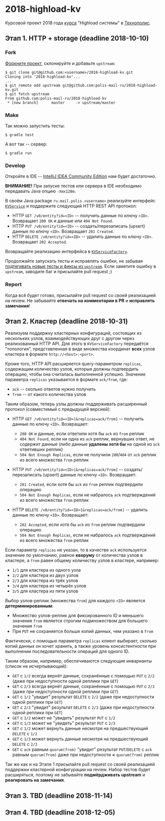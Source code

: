# 2018-highload-kv
Курсовой проект 2018 года [курса](https://polis.mail.ru/curriculum/program/discipline/655/) "Highload системы" в [Технополис](https://polis.mail.ru).

## Этап 1. HTTP + storage (deadline 2018-10-10)
### Fork
[Форкните проект](https://help.github.com/articles/fork-a-repo/), склонируйте и добавьте `upstream`:
```
$ git clone git@github.com:<username>/2018-highload-kv.git
Cloning into '2018-highload-kv'...
...
$ git remote add upstream git@github.com:polis-mail-ru/2018-highload-kv.git
$ git fetch upstream
From github.com:polis-mail-ru/2018-highload-kv
 * [new branch]      master     -> upstream/master
```

### Make
Так можно запустить тесты:
```
$ gradle test
```

А вот так -- сервер:
```
$ gradle run
```

### Develop
Откройте в IDE -- [IntelliJ IDEA Community Edition](https://www.jetbrains.com/idea/) нам будет достаточно.

**ВНИМАНИЕ!** При запуске тестов или сервера в IDE необходимо передавать Java опцию `-Xmx128m`. 

В своём Java package `ru.mail.polis.<username>` реализуйте интерфейс [`KVService`](src/main/java/ru/mail/polis/KVService.java) и поддержите следующий HTTP REST API протокол:
* HTTP `GET /v0/entity?id=<ID>` -- получить данные по ключу `<ID>`. Возвращает `200 OK` и данные или `404 Not Found`.
* HTTP `PUT /v0/entity?id=<ID>` -- создать/перезаписать (upsert) данные по ключу `<ID>`. Возвращает `201 Created`.
* HTTP `DELETE /v0/entity?id=<ID>` -- удалить данные по ключу `<ID>`. Возвращает `202 Accepted`.

Возвращайте реализацию интерфейса в [`KVServiceFactory`](src/main/java/ru/mail/polis/KVServiceFactory.java#L48).

Продолжайте запускать тесты и исправлять ошибки, не забывая [подтягивать новые тесты и фиксы из `upstream`](https://help.github.com/articles/syncing-a-fork/). Если заметите ошибку в `upstream`, заводите баг и присылайте pull request ;)

### Report
Когда всё будет готово, присылайте pull request со своей реализацией на review. Не забывайте **отвечать на комментарии в PR** и **исправлять замечания**!

## Этап 2. Кластер (deadline 2018-10-31)
Реализуем поддержку кластерных конфигураций, состоящих из нескольких узлов, взаимодействующих друг с другом через реализованный HTTP API.
Для этого в `KVServiceFactory` передаётся "топология", представленная в виде множества координат **всех** узлов кластера в формате `http://<host>:<port>`.

Кроме того, HTTP API расширяется query-параметром `replicas`, содержащим количество узлов, которые должны подтвердить операцию, чтобы она считалась выполненной успешно.
Значение параметра `replicas` указывается в формате `ack/from`, где:
* `ack` -- сколько ответов нужно получить
* `from` -- от какого количества узлов

Таким образом, теперь узлы должны поддерживать расширенный протокол (совместимый с предыдущей версией):
* HTTP `GET /v0/entity?id=<ID>[&replicas=ack/from]` -- получить данные по ключу `<ID>`. Возвращает:
  * `200 OK` и данные, если ответили хотя бы `ack` из `from` реплик
  * `404 Not Found`, если ни одна из `ack` реплик, вернувших ответ, не содержит данные (либо данные **удалены хотя бы** на одной из `ack` ответивших реплик)
  * `504 Not Enough Replicas`, если не получили `200`/`404` от `ack` реплик из всего множества `from` реплик

* HTTP `PUT /v0/entity?id=<ID>[&replicas=ack/from]` -- создать/перезаписать (upsert) данные по ключу `<ID>`. Возвращает:
  * `201 Created`, если хотя бы `ack` из `from` реплик подтвердили операцию
  * `504 Not Enough Replicas`, если не набралось `ack` подтверждений из всего множества `from` реплик

* HTTP `DELETE /v0/entity?id=<ID>[&replicas=ack/from]` -- удалить данные по ключу `<ID>`. Возвращает:
  * `202 Accepted`, если хотя бы `ack` из `from` реплик подтвердили операцию
  * `504 Not Enough Replicas`, если не набралось `ack` подтверждений из всего множества `from` реплик

Если параметр `replicas` не указан, то в качестве `ack` используется значение по умолчанию, равное **кворуму** от количества узлов в кластере,
а `from` равен общему количеству узлов в кластере, например:
* `1/1` для кластера из одного узла
* `2/2` для кластера из двух узлов
* `2/3` для кластера из трёх узлов
* `3/4` для кластера из четырёх узлов
* `3/5` для кластера из пяти узлов

Выбор узлов-реплик (множества `from`) для каждого `<ID>` является **детерминированным**:
* Множество узлов-реплик для фиксированного ID и меньшего значения `from` является строгим подмножеством для большего значения `from` 
* При `PUT` не сохраняется больше копий данных, чем указано в `from`

Фактически, с помощью параметра `replicas` клиент выбирает, сколько копий данных он хочет хранить, а также
уровень консистентности при выполнении последовательности операций для одного ID.

Таким образом, например, обеспечиваются следующие инварианты (список не исчерпывающий):
* `GET` с `1/2` всегда вернёт данные, сохранённые с помощью `PUT` с `2/2` (даже при недоступности одной реплики при `GET`)
* `GET` с `2/3` всегда вернёт данные, сохранённые с помощью `PUT` с `2/3` (даже при недоступности одной реплики при `GET`)
* `GET` с `1/2` "увидит" результат `DELETE` с `2/2` (даже при недоступности одной реплики при `GET`)
* `GET` с `2/3` "увидит" результат `DELETE` с `2/3` (даже при недоступности одной реплики при `GET`)
* `GET` с `1/2` может не "увидеть" результат `PUT` с `1/2`
* `GET` с `1/3` может не "увидеть" результат `PUT` с `2/3`
* `GET` с `1/2` может вернуть данные несмотря на предшествующий `DELETE` с `1/2`
* `GET` с `1/3` может вернуть данные несмотря на предшествующий `DELETE` с `2/3`
* `GET` с `ack` равным `quorum(from)` "увидит" результат `PUT`/`DELETE` с `ack` равным `quorum(from)` даже при недоступности **<** `quorum(from)` реплик

Так же как и на Этапе 1 присылайте pull request со своей реализацией поддержки кластерной конфигурации на review.
Набор тестов будет расширяться, поэтому не забывайте **подмёрдживать upstream** и **реагировать на замечания**.

## Этап 3. TBD (deadline 2018-11-14)

## Этап 4. TBD (deadline 2018-12-05)
